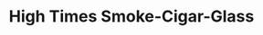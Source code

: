 ---
title: "High Times Smoke-Cigar-Glass"
url: /lincoln-park/high-times-smoke-cigar-glass/
shop: tobacco
---